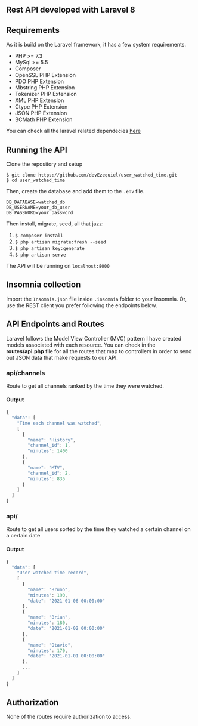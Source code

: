 ## Rest API developed with Laravel 8

## Requirements

As it is build on the Laravel framework, it has a few system requirements.

-   PHP >= 7.3
-   MySql >= 5.5
-   Composer
-   OpenSSL PHP Extension
-   PDO PHP Extension
-   Mbstring PHP Extension
-   Tokenizer PHP Extension
-   XML PHP Extension
-   Ctype PHP Extension
-   JSON PHP Extension
-   BCMath PHP Extension

You can check all the laravel related dependecies
[here](https://laravel.com/docs/8.x/deployment#server-requirements)

## Running the API

Clone the repository and setup

`$ git clone https://github.com/devEzequiel/user_watched_time.git` <br />
`$ cd user_watched_time` <br />

Then, create the database and add them to the `.env` file.

```
DB_DATABASE=watched_db
DB_USERNAME=your_db_user
DB_PASSWORD=your_password
```

Then install, migrate, seed, all that jazz:

1. `$ composer install`
2. `$ php artisan migrate:fresh --seed`
3. `$ php artisan key:generate`
4. `$ php artisan serve`

The API will be running on `localhost:8000`

## Insomnia collection

Import the `Insomnia.json` file inside `.insomnia` folder to your Insomnia.
Or, use the REST client you prefer following the endpoints below.

## API Endpoints and Routes

Laravel follows the Model View Controller (MVC) pattern I have created models associated with
each resource. You can check in the **routes/api.php** file for all the routes that map to
controllers in order to send out JSON data that make requests to our API.

### api/channels

Route to get all channels ranked by the time they were watched.

#### Output

```javascript
{
  "data": [
    "Time each channel was watched",
    [
      {
        "name": "History",
        "channel_id": 1,
        "minutes": 1400
      },
      {
        "name": "MTV",
        "channel_id": 2,
        "minutes": 835
      }
    ]
  ]
}
```

### api/

Route to get all users sorted by the time they watched a certain channel on a certain date

#### Output

```javascript
{
  "data": [
    "User watched time record",
    [
      {
        "name": "Bruno",
        "minutes": 190,
        "date": "2021-01-06 00:00:00"
      },
      {
        "name": "Brian",
        "minutes": 180,
        "date": "2021-01-02 00:00:00"
      },
      {
        "name": "Otavio",
        "minutes": 170,
        "date": "2021-01-01 00:00:00"
      },
      ...
    ]
  ]
}
```

## Authorization

None of the routes require authorization to access.
